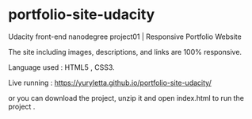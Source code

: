# portfolio-site-udacity
Udacity front-end nanodegree project01 | Responsive Portfolio Website 
            
The site including images, descriptions, and links are 100% responsive.

Language used : HTML5 , CSS3.

Live running : https://yuryletta.github.io/portfolio-site-udacity/ 

or you can download the project, unzip it and open index.html to run the project .

